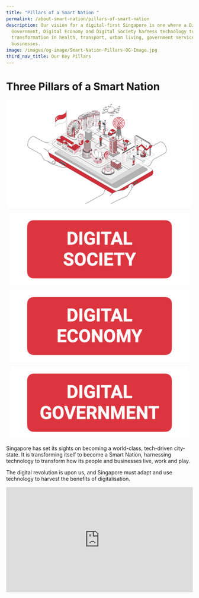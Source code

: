 ```yaml
---
title: "Pillars of a Smart Nation "
permalink: /about-smart-nation/pillars-of-smart-nation
description: Our vision for a digital-first Singapore is one where a Digital
  Government, Digital Economy and Digital Society harness technology to effect
  transformation in health, transport, urban living, government services and
  businesses.
image: /images/og-image/Smart-Nation-Pillars-OG-Image.jpg
third_nav_title: Our Key Pillars
---
```

# Three Pillars of a Smart Nation
![Three Pillars of a Smart Nation](/images/abt-smart-nation/Smart_Nation_Pillars.jpg)

<div class="row">
	<div class="col" style="margin: 10px;"> 
		<a href="/about-smart-nation/digital-society"><img src="/images/abt-smart-nation/Digital_Society_Button.jpg" alt="Digital Society"></a></div>
	<div class="col" style="margin: 10px;">  
		<a href="/about-smart-nation/digital-economy"><img src="/images/abt-smart-nation/Digital_Economy_Button.jpg" alt="Digital Economy"></a></div>
	<div class="col" style="margin: 10px;"> 
		<a href="/about-smart-nation/digital-government"><img src="/images/abt-smart-nation/Digital_Government_Button.jpg" alt="Digital Government"></a></div>
	</div>
	
Singapore has set its sights on becoming a world-class, tech-driven city-state. It is transforming itself to become a Smart Nation, harnessing technology to transform how its people and businesses live, work and play.  
  
The digital revolution is upon us, and Singapore must adapt and use technology to harvest the benefits of digitalisation.

<div style="max-width: 1280px">
    <div
        style="
            height: 0;
            overflow: hidden;
            position: relative;
            padding-bottom: 56.25%;
        "
    >
        <iframe
            src="https://www.youtube.com/embed/DJmoy41mWDQ" 
            height="720"
            width="1280"
            frameborder="0"
            title="YouTube video player"
            allow="accelerometer; autoplay; clipboard-write; encrypted-media; gyroscope; picture-in-picture"
            style="
                top: 0;
                left: 0;
                right: 0;
                bottom: 0;
                height: 100%;
                border: none;
                max-width: 100%;
                position: absolute;
            "
        ></iframe>
    </div>
</div>